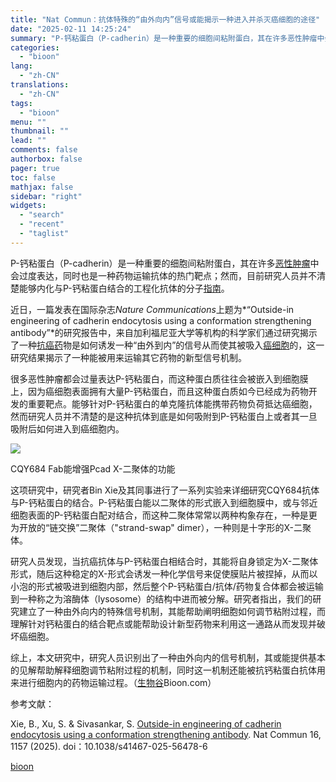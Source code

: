 ```yaml
---
title: "Nat Commun：抗体特殊的“由外向内”信号或能揭示一种进入并杀灭癌细胞的途径"
date: "2025-02-11 14:25:24"
summary: "P-钙粘蛋白（P-cadherin）是一种重要的细胞间粘附蛋白，其在许多恶性肿瘤中会过度表达，同时也..."
categories:
  - "bioon"
lang:
  - "zh-CN"
translations:
  - "zh-CN"
tags:
  - "bioon"
menu: ""
thumbnail: ""
lead: ""
comments: false
authorbox: false
pager: true
toc: false
mathjax: false
sidebar: "right"
widgets:
  - "search"
  - "recent"
  - "taglist"
---
```


P-钙粘蛋白（P-cadherin）是一种重要的细胞间粘附蛋白，其在许多[恶性肿瘤](https://www.medsci.cn/topic/show?id=3ce252932f0)中会过度表达，同时也是一种药物运输抗体的热门靶点；然而，目前研究人员并不清楚能够内化与P-钙粘蛋白结合的工程化抗体的分子[指南](https://www.medsci.cn/guideline/search)。

近日，一篇发表在国际杂志*Nature Communications*上题为*“Outside-in engineering of cadherin endocytosis using a conformation strengthening antibody”*的研究报告中，来自加利福尼亚大学等机构的科学家们通过研究揭示了一种[抗癌药](https://www.medsci.cn/topic/show?id=9d4b5554131)物是如何诱发一种“由外到内”的信号从而使其被吸入[癌细胞](https://www.medsci.cn/topic/show?id=3efee1519b2)的，这一研究结果揭示了一种能被用来运输其它药物的新型信号机制。

很多恶性肿瘤都会过量表达P-钙粘蛋白，而这种蛋白质往往会被嵌入到细胞膜上，因为癌细胞表面拥有大量P-钙粘蛋白，而且这种蛋白质如今已经成为药物开发的重要靶点。能够针对P-钙粘蛋白的单克隆抗体能携带药物负荷抵达癌细胞，然而研究人员并不清楚的是这种抗体到底是如何吸附到P-钙粘蛋白上或者其一旦吸附后如何进入到癌细胞内。

![](https://msimg.bioon.com/bioon-com/20250210/1739187623426_1938376.webp)

CQY684 Fab能增强Pcad X-二聚体的功能

这项研究中，研究者Bin Xie及其同事进行了一系列实验来详细研究CQY684抗体与P-钙粘蛋白的结合。P-钙粘蛋白能以二聚体的形式嵌入到细胞膜中，或与邻近细胞表面的P-钙粘蛋白配对结合，而这种二聚体常常以两种构象存在，一种是更为开放的“链交换”二聚体（"strand-swap" dimer），一种则是十字形的X-二聚体。

研究人员发现，当抗癌抗体与P-钙粘蛋白相结合时，其能将自身锁定为X-二聚体形式，随后这种稳定的X-形式会诱发一种化学信号来促使膜贴片被捏掉，从而以小泡的形式被吸进到细胞内部，然后整个P-钙粘蛋白/抗体/药物复合体都会被运输到一种称之为溶酶体（lysosome）的结构中进而被分解。研究者指出，我们的研究建立了一种由外向内的特殊信号机制，其能帮助阐明细胞如何调节粘附过程，而理解针对钙粘蛋白的结合靶点或能帮助设计新型药物来利用这一通路从而发现并破坏癌细胞。

综上，本文研究中，研究人员识别出了一种由外向内的信号机制，其或能提供基本的见解帮助解释细胞调节粘附过程的机制，同时这一机制还能被抗钙粘蛋白抗体用来进行细胞内的药物运输过程。（[生物谷](https://www.bioon.com)Bioon.com）

参考文献：

Xie, B., Xu, S. & Sivasankar, S. [Outside-in engineering of cadherin endocytosis using a conformation strengthening antibody](https://www.nature.com/articles/s41467-025-56478-6). Nat Commun 16, 1157 (2025). doi：10.1038/s41467-025-56478-6

[bioon](http://news.bioon.com/article/e3b5862e4766.html)
